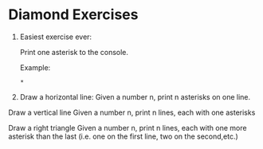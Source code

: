 # Diamond Exercises

1. Easiest exercise ever:

   Print one asterisk to the console.

   Example:

   `*`


2. Draw a horizontal line: Given a number n, print n asterisks on one line.

Draw a vertical line Given a number n, print n lines, each with one asterisks

Draw a right triangle Given a number n, print n lines, each with one more asterisk than the last (i.e. one on the first line, two on the second,etc.)

